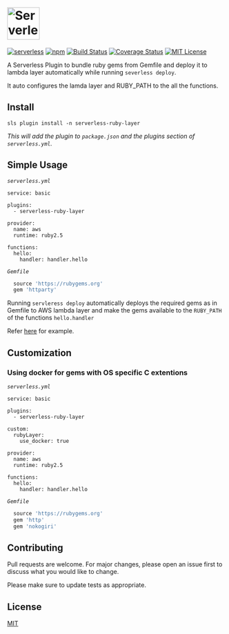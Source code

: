 <h1><img height="75" src="https://navarasu.github.io/serverless-ruby-layer/assets/serverless-ruby-layer.png" alt="Serverless Ruby Layer"></h1>

[![serverless](http://public.serverless.com/badges/v3.svg)](http://www.serverless.com)  [![npm](https://img.shields.io/npm/v/serverless-ruby-layer.svg)](https://www.npmjs.com/package/serverless-ruby-layer) [![Build Status](https://img.shields.io/circleci/build/github/navarasu/serverless-ruby-layer)](https://circleci.com/gh/navarasu/serverless-ruby-layer) [![Coverage Status](https://coveralls.io/repos/github/navarasu/serverless-ruby-layer/badge.svg?branch=master)](https://coveralls.io/github/navarasu/serverless-ruby-layer?branch=master) [![MIT License](https://img.shields.io/npm/l/serverless-ruby-layer)](https://github.com/navarasu/serverless-ruby-layer/blob/master/LICENSE)

A Serverless Plugin to bundle ruby gems from Gemfile and deploy it to lambda layer automatically while running `severless deploy`.

It auto configures the lamda layer and RUBY_PATH to the all the functions.

## Install

```
sls plugin install -n serverless-ruby-layer
```

*This will add the plugin to `package.json` and the plugins section of `serverless.yml`.*

## Simple Usage

*`serverless.yml`*

```YML
service: basic

plugins:
  - serverless-ruby-layer

provider:
  name: aws
  runtime: ruby2.5

functions:
  hello:
    handler: handler.hello
  ```

*`Gemfile`*

```ruby
  source 'https://rubygems.org'
  gem 'httparty'
```

Running `servleress deploy` automatically deploys the required gems as in Gemfile to AWS lambda layer and make the gems available to the `RUBY_PATH` of the functions `hello.handler`

Refer [here](https://github.com/navarasu/serverless-ruby-layer/blob/master/examples/basic) for example.

## Customization

### Using docker for gems with OS specific C extentions

*`serverless.yml`*

```YML
service: basic

plugins:
  - serverless-ruby-layer

custom:
  rubyLayer:
    use_docker: true

provider:
  name: aws
  runtime: ruby2.5

functions:
  hello:
    handler: handler.hello
  ```

*`Gemfile`*

```ruby
  source 'https://rubygems.org'
  gem 'http'
  gem 'nokogiri'
```

## Contributing

Pull requests are welcome. For major changes, please open an issue first to discuss what you would like to change.

Please make sure to update tests as appropriate.

## License

[MIT](https://choosealicense.com/licenses/mit/)